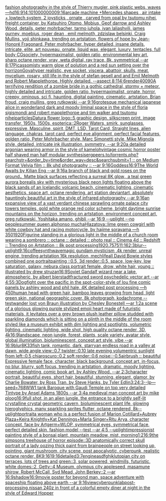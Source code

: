 [fashion photography in the style of Thierry mugler, pink plastic webs, waves](https://www.ebank.nz/aiartgenerator?category=fashion%2520photography%2520in%2520the%2520style%2520of%2520Thierry%2520mugler%2C%2520pink%2520plastic%2520webs%2C%2520waves)[—hd](https://www.ebank.nz/aiartgenerator?category=%E2%80%94hd)[16:9](https://www.ebank.nz/aiartgenerator?category=16%3A9)[14:10](https://www.ebank.nz/aiartgenerator?category=14%3A10)[100000000](https://www.ebank.nz/aiartgenerator?category=100000000)[9:16](https://www.ebank.nz/aiartgenerator?category=9%3A16)[arcade machine +Mercedes shapes , air intake + lowtech system ,2 joysticks , ornate , carved from opal by tsutomu nihei, freight container, by Katsuhiro Otomo, Mobius, Geof darrow and Ashley Wood, details, peter mohrbacher, tarmo juhola, ivan laliashvili, james gurney, moebius, roger dean , emil melmoth, zdzislaw belsinki, Craig Mullins, yoji shinkawa, trending on artstation, flowers of hope by Jean-Honoré Fragonard, Peter mohrbacher, hyper detailed, insane details, intricate, elite, art nouveau, ornate, liquid wax, elegant, luxury, tentacles, full body CGsociety, hypermaximalist, golden ratio, environmental key art, sharp octane render, vray ,weta digital, ray trace, 8k, symmetrical --ar 8:17](https://www.ebank.nz/aiartgenerator?category=arcade%2520machine%2520%2BMercedes%2520shapes%2520%2C%2520air%2520intake%2520%2B%2520lowtech%2520system%2520%2C2%2520joysticks%2520%2C%2520ornate%2520%2C%2520carved%2520from%2520opal%2520by%2520tsutomu%2520nihei%2C%2520freight%2520container%2C%2520by%2520Katsuhiro%2520Otomo%2C%2520Mobius%2C%2520Geof%2520darrow%2520and%2520Ashley%2520Wood%2C%2520details%2C%2520peter%2520mohrbacher%2C%2520tarmo%2520juhola%2C%2520ivan%2520laliashvili%2C%2520james%2520gurney%2C%2520moebius%2C%2520roger%2520dean%2520%2C%2520emil%2520melmoth%2C%2520zdzislaw%2520belsinki%2C%2520Craig%2520Mullins%2C%2520yoji%2520shinkawa%2C%2520trending%2520on%2520artstation%2C%2520flowers%2520of%2520hope%2520by%2520Jean-Honor%C3%A9%2520Fragonard%2C%2520Peter%2520mohrbacher%2C%2520hyper%2520detailed%2C%2520insane%2520details%2C%2520intricate%2C%2520elite%2C%2520art%2520nouveau%2C%2520ornate%2C%2520liquid%2520wax%2C%2520elegant%2C%2520luxury%2C%2520tentacles%2C%2520full%2520body%2520CGsociety%2C%2520hypermaximalist%2C%2520golden%2520ratio%2C%2520environmental%2520key%2520art%2C%2520sharp%2520octane%2520render%2C%2520vray%2520%2Cweta%2520digital%2C%2520ray%2520trace%2C%25208k%2C%2520symmetrical%2520--ar%25208%3A17)[Picasso](https://www.ebank.nz/aiartgenerator?category=Picasso)[misty warm glow of polution and a red sun setting over the horrizon](https://www.ebank.nz/aiartgenerator?category=misty%2520warm%2520glow%2520of%2520polution%2520and%2520a%2520red%2520sun%2520setting%2520over%2520the%2520horrizon)[Goya](https://www.ebank.nz/aiartgenerator?category=Goya)[hyper realistic, eye socket, viscera, abattoir, skulls, meat, mycelium, rosary, still life in the style of stefan gesell and and Emil Melmoth and Robert Mapplethorpe. Highly detailed.  --aspect 8:11](https://www.ebank.nz/aiartgenerator?category=hyper%2520realistic%2C%2520eye%2520socket%2C%2520viscera%2C%2520abattoir%2C%2520skulls%2C%2520meat%2C%2520mycelium%2C%2520rosary%2C%2520still%2520life%2520in%2520the%2520style%2520of%2520stefan%2520gesell%2520and%2520and%2520Emil%2520Melmoth%2520and%2520Robert%2520Mapplethorpe.%2520Highly%2520detailed.%2520%2520--aspect%25208%3A11)[4:6](https://www.ebank.nz/aiartgenerator?category=4%3A6)[render](https://www.ebank.nz/aiartgenerator?category=render)[400](https://www.ebank.nz/aiartgenerator?category=400)[90](https://www.ebank.nz/aiartgenerator?category=90)[A terrifying rendition of a zombie bride in a gothic cathedral, stormy + meteor, highly detailed and intricate, golden ratio, hypermaximalist, ornate, horror, creepy, ominous, sci fi, haunting, digital painting, cinematic, artstation, Brian froud, craig mullins, greg rutkowski --ar 9:16](https://www.ebank.nz/aiartgenerator?category=A%2520terrifying%2520rendition%2520of%2520a%2520zombie%2520bride%2520in%2520a%2520gothic%2520cathedral%2C%2520stormy%2520%2B%2520meteor%2C%2520highly%2520detailed%2520and%2520intricate%2C%2520golden%2520ratio%2C%2520hypermaximalist%2C%2520ornate%2C%2520horror%2C%2520creepy%2C%2520ominous%2C%2520sci%2520fi%2C%2520haunting%2C%2520digital%2520painting%2C%2520cinematic%2C%2520artstation%2C%2520Brian%2520froud%2C%2520craig%2520mullins%2C%2520greg%2520rutkowski%2520--ar%25209%3A16)[grotesque mechanical japanese alice in wonderland dark and moody liminal space in the style of floria sigismondi and robert mapplethorpe and tim walker and tsutomu nihei](https://www.ebank.nz/aiartgenerator?category=grotesque%2520mechanical%2520japanese%2520alice%2520in%2520wonderland%2520dark%2520and%2520moody%2520liminal%2520space%2520in%2520the%2520style%2520of%2520floria%2520sigismondi%2520and%2520robert%2520mapplethorpe%2520and%2520tim%2520walker%2520and%2520tsutomu%2520nihei)[particles](https://www.ebank.nz/aiartgenerator?category=particles)[Datura flower logo::5 graphic design, silkscreen print, image transfer, 1950s, 1500s, esoterica::2](https://www.ebank.nz/aiartgenerator?category=Datura%2520flower%2520logo%3A%3A5%2520graphic%2520design%2C%2520silkscreen%2520print%2C%2520image%2520transfer%2C%25201950s%2C%25201500s%2C%2520esoterica%3A%3A2)[Roger Waters, smirk, sunglasses, expressive, Masculine, spirit, DMT, LSD, Tarot Card, Straight lines, alien language, chakras, tarot card, perfect eye alignment, perfect facial features, golden ratio, Peter Mohrbacher style, Marc Simonetti style, Mike Mignola style, detailed, intricate ink illustration, symmetry, --ar 9:20](https://www.ebank.nz/aiartgenerator?category=Roger%2520Waters%2C%2520smirk%2C%2520sunglasses%2C%2520expressive%2C%2520Masculine%2C%2520spirit%2C%2520DMT%2C%2520LSD%2C%2520Tarot%2520Card%2C%2520Straight%2520lines%2C%2520alien%2520language%2C%2520chakras%2C%2520tarot%2520card%2C%2520perfect%2520eye%2520alignment%2C%2520perfect%2520facial%2520features%2C%2520golden%2520ratio%2C%2520Peter%2520Mohrbacher%2520style%2C%2520Marc%2520Simonetti%2520style%2C%2520Mike%2520Mignola%2520style%2C%2520detailed%2C%2520intricate%2520ink%2520illustration%2C%2520symmetry%2C%2520--ar%25209%3A20)[a detailed argonian wearing armor in the style of kameloh](https://www.ebank.nz/aiartgenerator?category=a%2520detailed%2520argonian%2520wearing%2520armor%2520in%2520the%2520style%2520of%2520kameloh)[vintage cosmic horror poster half  shaved man half modular synthesiser](https://www.ebank.nz/aiartgenerator?category=vintage%2520cosmic%2520horror%2520poster%2520half%2520%2520shaved%2520man%2520half%2520modular%2520synthesiser)[gpeers.to/torrents.php?searchstr=&order_by=time&order_way=desc&searchsubmit=1 :: on Medium Format Velvia film :: 8k uhd photography :: --ar 9:16](https://www.ebank.nz/aiartgenerator?category=gpeers.to/torrents.php%3Fsearchstr%3D%26order_by%3Dtime%26order_way%3Ddesc%26searchsubmit%3D1%2520%3A%3A%2520on%2520Medium%2520Format%2520Velvia%2520film%2520%3A%3A%25208k%2520uhd%2520photography%2520%3A%3A%2520--ar%25209%3A16)[Goddess](https://www.ebank.nz/aiartgenerator?category=Goddess)[16:9](https://www.ebank.nz/aiartgenerator?category=16%3A9)[The World Awaits by Kilian Eng --ar 9:16](https://www.ebank.nz/aiartgenerator?category=The%2520World%2520Awaits%2520by%2520Kilian%2520Eng%2520--ar%25209%3A16)[a branch of black and gold roses on the ground，Matte black surfaces reflecting a surreal 8K glow,, a teal green aurora borealis sky with mysterious black neon lights floating above the black sands of an Icelandic volcanic beach, cinematic lighting, cinematic aesthetics, space art, octane rendering, art station deviantart, absolutely hauntingly beautiful art in the style of infrared photography --ar 9:16](https://www.ebank.nz/aiartgenerator?category=a%2520branch%2520of%2520black%2520and%2520gold%2520roses%2520on%2520the%2520ground%EF%BC%8CMatte%2520black%2520surfaces%2520reflecting%2520a%2520surreal%25208K%2520glow%2C%2C%2520a%2520teal%2520green%2520aurora%2520borealis%2520sky%2520with%2520mysterious%2520black%2520neon%2520lights%2520floating%2520above%2520the%2520black%2520sands%2520of%2520an%2520Icelandic%2520volcanic%2520beach%2C%2520cinematic%2520lighting%2C%2520cinematic%2520aesthetics%2C%2520space%2520art%2C%2520octane%2520rendering%2C%2520art%2520station%2520deviantart%2C%2520absolutely%2520hauntingly%2520beautiful%2520art%2520in%2520the%2520style%2520of%2520infrared%2520photography%2520--ar%25209%3A16)[an expansive view of a vast verdant chinese sprawling ornate palace city towers temples,  gold white orange red color scheme, bright daytime sunrise mountains on the horizon, trending on artstation, environment concept art, greg rutkowski, Yoshitaka amano, ghibli --ar 16:9 --uplight --no people](https://www.ebank.nz/aiartgenerator?category=an%2520expansive%2520view%2520of%2520a%2520vast%2520verdant%2520chinese%2520sprawling%2520ornate%2520palace%2520city%2520towers%2520temples%2C%2520%2520gold%2520white%2520orange%2520red%2520color%2520scheme%2C%2520bright%2520daytime%2520sunrise%2520mountains%2520on%2520the%2520horizon%2C%2520trending%2520on%2520artstation%2C%2520environment%2520concept%2520art%2C%2520greg%2520rutkowski%2C%2520Yoshitaka%2520amano%2C%2520ghibli%2520--ar%252016%3A9%2520--uplight%2520--no%2520people)[summer queen,alphonso mucha](https://www.ebank.nz/aiartgenerator?category=summer%2520queen%2Calphonso%2520mucha)[Hlazatova::](https://www.ebank.nz/aiartgenerator?category=Hlazatova%3A%3A)[lime green cowgirl with white cowboy hat and racing motorcycle, by hajime sorayama —h 350](https://www.ebank.nz/aiartgenerator?category=lime%2520green%2520cowgirl%2520with%2520white%2520cowboy%2520hat%2520and%2520racing%2520motorcycle%2C%2520by%2520hajime%2520sorayama%2520%E2%80%94h%2520350)[1920](https://www.ebank.nz/aiartgenerator?category=1920)[Figurine standing in a glorious light in the middle of a church room wearing a sombrero :: octane :: detailed :: photo real :: Cinema 4d :: Redshift :: Trending on Artstation :: 8k post processing](https://www.ebank.nz/aiartgenerator?category=Figurine%2520standing%2520in%2520a%2520glorious%2520light%2520in%2520the%2520middle%2520of%2520a%2520church%2520room%2520wearing%2520a%2520sombrero%2520%3A%3A%2520octane%2520%3A%3A%2520detailed%2520%3A%3A%2520photo%2520real%2520%3A%3A%2520Cinema%25204d%2520%3A%3A%2520Redshift%2520%3A%3A%2520Trending%2520on%2520Artstation%2520%3A%3A%25208k%2520post%2520processing)[1920](https://www.ebank.nz/aiartgenerator?category=1920)[.75](https://www.ebank.nz/aiartgenerator?category=.75)[75](https://www.ebank.nz/aiartgenerator?category=75)[11:16](https://www.ebank.nz/aiartgenerator?category=11%3A16)[2:3](https://www.ebank.nz/aiartgenerator?category=2%3A3)[blur](https://www.ebank.nz/aiartgenerator?category=blur)[--uplight](https://www.ebank.nz/aiartgenerator?category=--uplight)[9:16](https://www.ebank.nz/aiartgenerator?category=9%3A16)[coffee](https://www.ebank.nz/aiartgenerator?category=coffee)[synthwave](https://www.ebank.nz/aiartgenerator?category=synthwave)[magic gundam,mysticism ,4k render, unreal engine, trending artstation 16k resolution, mech](https://www.ebank.nz/aiartgenerator?category=magic%2520gundam%2Cmysticism%2520%2C4k%2520render%2C%2520unreal%2520engine%2C%2520trending%2520artstation%252016k%2520resolution%2C%2520mech)[](https://www.ebank.nz/aiartgenerator?category=)[life](https://www.ebank.nz/aiartgenerator?category=life)[all David Bowie styles combined one portrait](https://www.ebank.nz/aiartgenerator?category=all%2520David%2520Bowie%2520styles%2520combined%2520one%2520portrait)[painting ::0.5, 3d render::0.5, space, low-key, low saturation, galaxy, nebura,](https://www.ebank.nz/aiartgenerator?category=painting%2520%3A%3A0.5%2C%25203d%2520render%3A%3A0.5%2C%2520space%2C%2520low-key%2C%2520low%2520saturation%2C%2520galaxy%2C%2520nebura%2C)[class portrait female, drow, white hair, young :: illustrated by drew struzan](https://www.ebank.nz/aiartgenerator?category=class%2520portrait%2520female%2C%2520drow%2C%2520white%2520hair%2C%2520young%2520%3A%3A%2520illustrated%2520by%2520drew%2520struzan)[16:9](https://www.ebank.nz/aiartgenerator?category=16%3A9)[Soviet Gandalf wizard near a lake, atmospheric, by albert bierstadt](https://www.ebank.nz/aiartgenerator?category=Soviet%2520Gandalf%2520wizard%2520near%2520a%2520lake%2C%2520atmospheric%2C%2520by%2520albert%2520bierstadt)[fractured sword psychedelic vector art --ar 4:5](https://www.ebank.nz/aiartgenerator?category=fractured%2520sword%2520psychedelic%2520vector%2520art%2520--ar%25204%3A5)[5:3](https://www.ebank.nz/aiartgenerator?category=5%3A3)[Dogfight over the pacific in the spot-color-style of lou fine comic panels by ashley wood and phil hale, 4K detailed post processing —h 450](https://www.ebank.nz/aiartgenerator?category=Dogfight%2520over%2520the%2520pacific%2520in%2520the%2520spot-color-style%2520of%2520lou%2520fine%2520comic%2520panels%2520by%2520ashley%2520wood%2520and%2520phil%2520hale%2C%25204K%2520detailed%2520post%2520processing%2520%E2%80%94h%2520450)[human head with green hair, bamboo leaves growing from head, light green skin, national geographic cover, 8k photograph, kodachrome --test](https://www.ebank.nz/aiartgenerator?category=human%2520head%2520with%2520green%2520hair%2C%2520bamboo%2520leaves%2520growing%2520from%2520head%2C%2520light%2520green%2520skin%2C%2520national%2520geographic%2520cover%2C%25208k%2520photograph%2C%2520kodachrome%2520--test)[wander lost von Braun illustration by Chesley Bonestell —ar 1:2](https://www.ebank.nz/aiartgenerator?category=wander%2520lost%2520von%2520Braun%2520illustration%2520by%2520Chesley%2520Bonestell%2520%E2%80%94ar%25201%3A2)[a scene of a glorious glowing purple stylized emoji heart made of futuristic materials, it levitates over a grey brown plush leather pillow studded with sparkling diamonds which is sitting on a plinth in the middle of the room styled like a museum exhibit with dim lighting and spotlights, volumetric lighting, cinematic lighting, wide shot, high quality octane render, 3D, 4k](https://www.ebank.nz/aiartgenerator?category=a%2520scene%2520of%2520a%2520glorious%2520glowing%2520purple%2520stylized%2520emoji%2520heart%2520made%2520of%2520futuristic%2520materials%2C%2520it%2520levitates%2520over%2520a%2520grey%2520brown%2520plush%2520leather%2520pillow%2520studded%2520with%2520sparkling%2520diamonds%2520which%2520is%2520sitting%2520on%2520a%2520plinth%2520in%2520the%2520middle%2520of%2520the%2520room%2520styled%2520like%2520a%2520museum%2520exhibit%2520with%2520dim%2520lighting%2520and%2520spotlights%2C%2520volumetric%2520lighting%2C%2520cinematic%2520lighting%2C%2520wide%2520shot%2C%2520high%2520quality%2520octane%2520render%2C%25203D%2C%25204k)[16:9](https://www.ebank.nz/aiartgenerator?category=16%3A9)[landscape, neon jungle, forest, plants, scale variety, avatar style, global illumination, bioluminescent, concept art style, vibe --ar 16:9](https://www.ebank.nz/aiartgenerator?category=landscape%2C%2520neon%2520jungle%2C%2520forest%2C%2520plants%2C%2520scale%2520variety%2C%2520avatar%2520style%2C%2520global%2520illumination%2C%2520bioluminescent%2C%2520concept%2520art%2520style%2C%2520vibe%2520--ar%252016%3A9)[blur](https://www.ebank.nz/aiartgenerator?category=blur)[8K](https://www.ebank.nz/aiartgenerator?category=8K)[33](https://www.ebank.nz/aiartgenerator?category=33)[fish tank, romantic, dark, starry](https://www.ebank.nz/aiartgenerator?category=fish%2520tank%2C%2520romantic%2C%2520dark%2C%2520starry)[an endless road in a valley at dawn, wide angle view::0.7 twister::0.10 late evening volumentric sunlight from left::0.5 chiaroscuro::0.2 soft render::0.6 noise::-0.5](https://www.ebank.nz/aiartgenerator?category=an%2520endless%2520road%2520in%2520a%2520valley%2520at%2520dawn%2C%2520wide%2520angle%2520view%3A%3A0.7%2520twister%3A%3A0.10%2520late%2520evening%2520volumentric%2520sunlight%2520from%2520left%3A%3A0.5%2520chiaroscuro%3A%3A0.2%2520soft%2520render%3A%3A0.6%2520noise%3A%3A-0.5)[airbrush :: beautiful Expressive female face, character, black background, concept art, in-focus, no blur, blurry, soft focus, trending in artstation, dramatic, moody lighting, cinematic lighting, comic book art, by Ashley Wood. --ar 2:3](https://www.ebank.nz/aiartgenerator?category=airbrush%2520%3A%3A%2520beautiful%2520Expressive%2520female%2520face%2C%2520character%2C%2520black%2520background%2C%2520concept%2520art%2C%2520in-focus%2C%2520no%2520blur%2C%2520blurry%2C%2520soft%2520focus%2C%2520trending%2520in%2520artstation%2C%2520dramatic%2C%2520moody%2520lighting%2C%2520cinematic%2520lighting%2C%2520comic%2520book%2520art%2C%2520by%2520Ashley%2520Wood.%2520--ar%25202%3A3)[character portrait, beautiful eyes, short hair, beautiful, stunning, elegant, glamor, by Charlie Bowater, by Ross Tran, by Steve Hanks, by Tyler Edlin](https://www.ebank.nz/aiartgenerator?category=character%2520portrait%2C%2520beautiful%2520eyes%2C%2520short%2520hair%2C%2520beautiful%2C%2520stunning%2C%2520elegant%2C%2520glamor%2C%2520by%2520Charlie%2520Bowater%2C%2520by%2520Ross%2520Tran%2C%2520by%2520Steve%2520Hanks%2C%2520by%2520Tyler%2520Edlin)[3:2](https://www.ebank.nz/aiartgenerator?category=3%3A2)[4:3](https://www.ebank.nz/aiartgenerator?category=4%3A3)[--lp](https://www.ebank.nz/aiartgenerator?category=--lp)[—seed=768](https://www.ebank.nz/aiartgenerator?category=%E2%80%94seed%3D768)[WW1 tank Baroque with Gaudi Temple on top very detailed Tintype by Ansel Adams 1800s --ar 3:4](https://www.ebank.nz/aiartgenerator?category=WW1%2520tank%2520Baroque%2520with%2520Gaudi%2520Temple%2520on%2520top%2520very%2520detailed%2520Tintype%2520by%2520Ansel%2520Adams%25201800s%2520--ar%25203%3A4)[a medieval man concept art by mike ploog](https://www.ebank.nz/aiartgenerator?category=a%2520medieval%2520man%2520concept%2520art%2520by%2520mike%2520ploog)[16:9](https://www.ebank.nz/aiartgenerator?category=16%3A9)[full shot, in an alien jungle, the entrance to a brightly self-lit crystalline crystal geometric cavern, bioluminescent plant life, glowing hieroglyphics, many sparkling sprites flutter, octane rendered, 8k](https://www.ebank.nz/aiartgenerator?category=full%2520shot%2C%2520in%2520an%2520alien%2520jungle%2C%2520the%2520entrance%2520to%2520a%2520brightly%2520self-lit%2520crystalline%2520crystal%2520geometric%2520cavern%2C%2520bioluminescent%2520plant%2520life%2C%2520glowing%2520hieroglyphics%2C%2520many%2520sparkling%2520sprites%2520flutter%2C%2520octane%2520rendered%2C%25208k)[--uplight](https://www.ebank.nz/aiartgenerator?category=--uplight)[portrait](https://www.ebank.nz/aiartgenerator?category=portrait)[a woman who is a perfect fusion of Marion Cotillard+Aubrey Plaza+Keira Knightly+Kat Dennings+Marla Singer+Ritu Arya, character concept, face by Artgerm+WLOP, symmetrical eyes, symmetrical face, perfect detailed skin, fashion model --test --ar 4:5 --uplight](https://www.ebank.nz/aiartgenerator?category=a%2520woman%2520who%2520is%2520a%2520perfect%2520fusion%2520of%2520Marion%2520Cotillard%2BAubrey%2520Plaza%2BKeira%2520Knightly%2BKat%2520Dennings%2BMarla%2520Singer%2BRitu%2520Arya%2C%2520character%2520concept%2C%2520face%2520by%2520Artgerm%2BWLOP%2C%2520symmetrical%2520eyes%2C%2520symmetrical%2520face%2C%2520perfect%2520detailed%2520skin%2C%2520fashion%2520model%2520--test%2520--ar%25204%3A5%2520--uplight)[impressionist painting style of a bonsai plant, mountain meadow, mist, morning](https://www.ebank.nz/aiartgenerator?category=impressionist%2520painting%2520style%2520of%2520a%2520bonsai%2520plant%2C%2520mountain%2520meadow%2C%2520mist%2C%2520morning)[1:2](https://www.ebank.nz/aiartgenerator?category=1%3A2)[16:9](https://www.ebank.nz/aiartgenerator?category=16%3A9)[the simpsons treehouse of horror episode](https://www.ebank.nz/aiartgenerator?category=the%2520simpsons%2520treehouse%2520of%2520horror%2520episode)[::](https://www.ebank.nz/aiartgenerator?category=%3A%3A)[3D anatomically correct skull portrait of a lady oozing thick paint from brain](https://www.ebank.nz/aiartgenerator?category=3D%2520anatomically%2520correct%2520skull%2520portrait%2520of%2520a%2520lady%2520oozing%2520thick%2520paint%2520from%2520brain)[people on street looking up, pointing, giant mushroom, city scene, post apocalyptic, cyberpunk, realistic octane render, 8K](https://www.ebank.nz/aiartgenerator?category=people%2520on%2520street%2520looking%2520up%2C%2520pointing%2C%2520giant%2520mushroom%2C%2520city%2520scene%2C%2520post%2520apocalyptic%2C%2520cyberpunk%2C%2520realistic%2520octane%2520render%2C%25208K)[9:16](https://www.ebank.nz/aiartgenerator?category=9%3A16)[1](https://www.ebank.nz/aiartgenerator?category=1)[9:16](https://www.ebank.nz/aiartgenerator?category=9%3A16)[detailed](https://www.ebank.nz/aiartgenerator?category=detailed)[3:7](https://www.ebank.nz/aiartgenerator?category=3%3A7)[engine](https://www.ebank.nz/aiartgenerator?category=engine)[asdfghjkl](https://www.ebank.nz/aiartgenerator?category=asdfghjkl)[utopian city on terraces, lots of trees and green::3, solar powered, windmills, futuristic, white domes::2, Getty::4 Museum, olympus city appleseed, masamune shirow, Robert McCall, Syd Mead, John Berkey::2 —ar 16:9](https://www.ebank.nz/aiartgenerator?category=utopian%2520city%2520on%2520terraces%2C%2520lots%2520of%2520trees%2520and%2520green%3A%3A3%2C%2520solar%2520powered%2C%2520windmills%2C%2520futuristic%2C%2520white%2520domes%3A%3A2%2C%2520Getty%3A%3A4%2520Museum%2C%2520olympus%2520city%2520appleseed%2C%2520masamune%2520shirow%2C%2520Robert%2520McCall%2C%2520Syd%2520Mead%2C%2520John%2520Berkey%3A%3A2%2520%E2%80%94ar%252016%3A9)[shadow](https://www.ebank.nz/aiartgenerator?category=shadow)[16:9](https://www.ebank.nz/aiartgenerator?category=16%3A9)[movie poster for beyond man, space adventure with spaceship floating above earth --ar 9:16](https://www.ebank.nz/aiartgenerator?category=movie%2520poster%2520for%2520beyond%2520man%2C%2520space%2520adventure%2520with%2520spaceship%2520floating%2520above%2520earth%2520--ar%25209%3A16)[view](https://www.ebank.nz/aiartgenerator?category=view)[cyberpunk](https://www.ebank.nz/aiartgenerator?category=cyberpunk)[lab](https://www.ebank.nz/aiartgenerator?category=lab)[post-processing,](https://www.ebank.nz/aiartgenerator?category=post-processing%2C)[nissan 240z in front of a colorful empty diner at night in the style of Edward Hopper](https://www.ebank.nz/aiartgenerator?category=nissan%2520240z%2520in%2520front%2520of%2520a%2520colorful%2520empty%2520diner%2520at%2520night%2520in%2520the%2520style%2520of%2520Edward%2520Hopper)